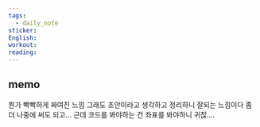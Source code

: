```yaml
---
tags:
  - daily_note
sticker: 
English: 
workout: 
reading:
---
```

## memo

뭔가 빡빡하게 짜여진 느낌
그래도 초안이라고 생각하고 정리하니 잘되는 느낌이다 좀 더 나중에 써도 되고...
근데 코드를 봐야하는 건 좌표를 봐야하니 귀찮....
